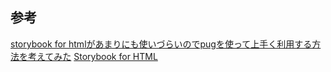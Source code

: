 ## 参考

[storybook for htmlがあまりにも使いづらいのでpugを使って上手く利用する方法を考えてみた](https://qiita.com/BigFly3/items/1e9bf8c0a3f786556bb7)
[Storybook for HTML](https://storybook.js.org/docs/guides/guide-html/)
